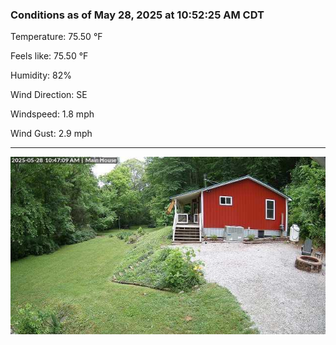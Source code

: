 ### Conditions as of May 28, 2025 at 10:52:25 AM CDT 

Temperature: 75.50 &deg;F

Feels like: 75.50 &deg;F

Humidity: 82%

Wind Direction: SE

Windspeed: 1.8 mph

Wind Gust: 2.9 mph

---

<img src="./images/latest.jpeg"/>


